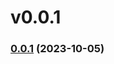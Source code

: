 # v0.0.1

### [0.0.1](https://github.com/vadanx/foundryvtt-common-library/compare/v0.0.0...v0.0.1) (2023-10-05)



